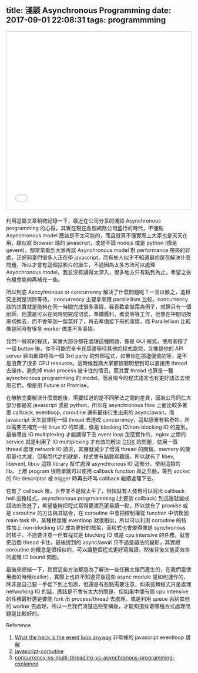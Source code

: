 title: 淺談 Asynchronous Programming
date: 2017-09-01 22:08:31
tags: programmming
---

<iframe src="//www.slideshare.net/slideshow/embed_code/key/2OtC3FTsUFvtNN" width="595" height="485" frameborder="0" marginwidth="0" marginheight="0" scrolling="no" style="border:1px solid #CCC; border-width:1px; margin-bottom:5px; max-width: 100%;" allowfullscreen> </iframe> 

利用這篇文章稍微紀錄一下，最近在公司分享的淺談 Asynchronous programming 的心得，其實在現在各個網路公司盛行的時代，不懂點 Asynchronous model 應該是不太可能的，而且就算不懂實際上大家也是天天在用，類似寫 Browser 端的 javascript，或是不論 nodejs 或是 python (像是 gevent)，都常常看到大家再談 Asynchronous model 對 performance 帶來的好處，正好同事們很多人正在學 javascript，而有些人似乎不知道最初是在解決什麼問題，所以才會有這個投影片的誕生，不過因為太多方法可以處理 Asynchronous model，我並沒有講得太深入，很多地方只有點到為止，希望之後有機會能夠再補充一些。

所以到底 Asncyhronous or concurrency 解決了什麼問題呢？一言以敝之，追根究底就是消除等待。
concurrency 主要拿來跟 parallellism 比較，concurrency 談的其實就是能夠在同一時間完成很多事情，我喜歡拿做菜為例子，就算只有一個廚師，他還是可以在同時間完成切菜，準備醬料，煮菜等等工作，他會在中間切換來切換去，而不會等到一盤菜好了，再去準備接下來的事情，而 Parallellism 比較像是同時有很多 worker 做差不多事情。

我們一般寫的程式，其實大部分都在處理這種問題，像是 GUI 程式，使用者按了一個 button 後，你不可能完全卡在那邊等待其他的程式跑完，又像是你的 API server 經由網路呼叫一個 3rd party 的外部程式，如果你在那邊傻傻的等，是不是浪費了很多 CPU resource。這時候我猜大家都很聰明想到可以直接用 thread 去操作，避免掉 main process 被卡住的情況，而其實 thread 也算是一種 aysnchronous programming 的 model，而且現今的程式語言也有更好語法去使用它們，像是用 Future or Promise。

在瞭解完要解決什麼問題後，需要知道的是不同解法之間的差異，因為公司同仁大部分都是寫 javascript 或是 python，所以在 asynchronous flow 上面比較多著墨 callback, eventloop, coroutine 還有最後衍生出來的 async/await，而 javascript 天生就使用一個 thread 去達成 concurrency，這點感覺有點奇妙，所以需要先補充一些 linux IO 的知識，像是 blocking IO/non-blocking IO 的差別，最後導出 IO multiplexing 才能講得下去 event loop 怎麼實作的，nginx 之類的 service 就是利用了 IO multiplexing 才有效的解決 [C10K](https://en.wikipedia.org/wiki/C10k_problem) 的問題，使用一個 thread 處理 network IO 請求，其實就減少了增減 thread 的開銷，memory 的使用量也大減，但取而代之的就是，程式會有點難寫難讀，所以就有了 libev, libevent, libuv 這類 library 幫忙處理 asynchronous IO 這部分，使用這類的 lib，上層 program 很簡單就可以使用 callback function 與之互動，等到 socket 的 file descriptor 被 trigger 時再去呼叫 callback 繼續處理下去。

在有了 callback 後，世界並不是就太平了，很快就有人發現可以寫出 callback hell 這種程式，asynchronous progrmamming (主要談 callback) 到這邊就變成語法的改進了，希望能夠把程式寫得更漂亮更易讀一點，所以就有了 promise 或是 coroutine 的方法與其結合，在 coroutine 中會把控制權從 function 中切換回 main task 中，某種程度跟 eventloop 就很相似，所以可以利用 coroutine 的特性加上 non-blocking I/O 成為更好的框架，而程式也會變得像是 synchronous 的樣子，不過要注意一但有程式是 blocking IO 或是 cpu intensive 的任務，就會把這個 thread 卡住，最後提到的 async/await 只不過是語法的變形，其實跟 coroutine 的概念是很相似的，可以讓整個程式更好寫易讀，然後背後又能高效率的處理 IO bound 問題。

最後來總結一下，其實這些方法都是為了解決一些任務太慢而產生的，在我們當使用者的時候(caller)，實際上也許不知道背後這些 async module 是如何運作的，除非是自己要一手從下到上包辦，但還是有些點需要注意，如果這類程式只是處理 networking IO 的話，應該是不會有太大的問題，但如果中間有個 cpu intensive 的任務最好還是要能 fork 出 process/thread 去處理，或是利用 queue 丟給其他的 worker 去處理，所以一旦我們清楚這些架構後，才能知道採取哪種方式處理問題是比較好的。


Reference
1. [What the heck is the event loop anyway](https://www.youtube.com/watch?v=8aGhZQkoFbQ) 非常棒的 javascript eventloop 講解
2. [javascript-coroutine](https://x.st/javascript-coroutines/)
3. [concurrency-vs-multi-threading-vs-asynchronous-programming-explained](https://codewala.net/2015/07/29/concurrency-vs-multi-threading-vs-asynchronous-programming-explained/)

